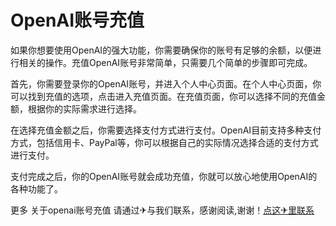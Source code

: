# OpenAI账号充值

如果你想要使用OpenAI的强大功能，你需要确保你的账号有足够的余额，以便进行相关的操作。充值OpenAI账号非常简单，只需要几个简单的步骤即可完成。

首先，你需要登录你的OpenAI账号，并进入个人中心页面。在个人中心页面，你可以找到充值的选项，点击进入充值页面。在充值页面，你可以选择不同的充值金额，根据你的实际需求进行选择。

在选择充值金额之后，你需要选择支付方式进行支付。OpenAI目前支持多种支付方式，包括信用卡、PayPal等，你可以根据自己的实际情况选择合适的支付方式进行支付。

支付完成之后，你的OpenAI账号就会成功充值，你就可以放心地使用OpenAI的各种功能了。

更多 关于openai账号充值 请通过✈与我们联系，感谢阅读,谢谢！[点这✈里联系](https://w.k02.cc)